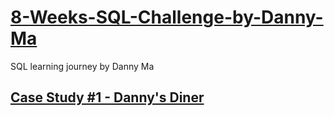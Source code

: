 # [8-Weeks-SQL-Challenge-by-Danny-Ma](https://8weeksqlchallenge.com/)
SQL learning journey by Danny Ma

## [Case Study #1 - Danny's Diner](https://github.com/TiaraEsyPramukti/8-Weeks-SQL-Challenge-by-Danny-Ma/tree/main/Case%20Study%20%231%20-%20Danny's%20Diner)
